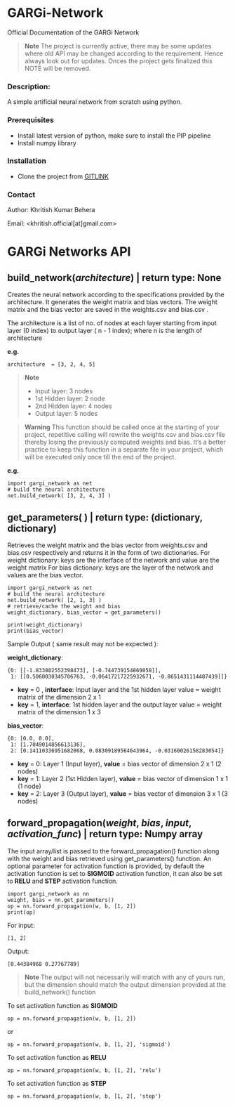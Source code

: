 # GARGi-Network
Official Documentation of the GARGi Network

> **Note** The project is currently active, there may be some updates where old API may be changed according to the requirement. Hence always look out for updates. Onces the project gets finalized this NOTE will be removed.

### Description:

A simple artificial neural network from scratch using python. 

### Prerequisites

- Install latest version of python, make sure to install the PIP pipeline 
- Install numpy library

### Installation

- Clone the project from [GITLINK](https://github.com/khritish17/GARGi-Network.git)

### Contact

Author: Khritish Kumar Behera

Email: 
<khritish.official[at]gmail.com>


# GARGi Networks API

## build_network(*architecture*) | return type: None

Creates the neural network according to the specifications provided by the architecture. It generates the weight matrix and bias vectors. The weight matrix and the bias vector are saved in the weights.csv and bias.csv . 

The architecture is a list of no. of nodes at each layer starting from input layer     (0 index) to output layer ( n - 1 index); where n is the length of architecture 

**e.g.**

    architecture  = [3, 2, 4, 5]
> **Note**
> - Input layer: 		3 nodes
> - 1st Hidden layer: 	2 node
> - 2nd Hidden layer: 	4 nodes
> - Output layer: 		5 nodes 

> **Warning**
> This function should be called once at the starting of your project, repetitive calling will rewrite the weights.csv and bias.csv file thereby losing the previously computed weights and bias. It’s a better practice to keep this function in a separate file in your project, which will be executed only once till the end of the project.

**e.g.**

    import gargi_network as net
    # build the neural architecture
    net.build_network( [3, 2, 4, 3] )

## get_parameters( ) | return type: (dictionary, dictionary)

Retrieves the weight matrix and the bias vector from weights.csv and bias.csv respectively and returns it in the form of two dictionaries.
For weight dictionary: keys are the interface of the network and value are the weight matrix
For bias dictionary: keys are the layer of the network and values are the bias vector.

    import gargi_network as net
    # build the neural architecture
    net.build_network( [2, 1, 3] )
    # retrieve/cache the weight and bias 
    weight_dictionary, bias_vector = get_parameters()

    print(weight_dictionary)
    print(bias_vector)


Sample Output ( same result may not be expected ):

**weight_dictionary**:

    {0: [[-1.833882552398473], [-0.744739154869858]], 
     1: [[0.5060030345706763, -0.06417217225932671, -0.8651431114487439]]}

- **key** = 0 , **interface**: Input layer and the 1st hidden layer value = weight matrix of the dimension  2 x 1 
- **key** = 1, **interface**: 1st hidden layer and the output layer value = weight matrix of the dimension  1 x 3

**bias_vector**:

    {0: [0.0, 0.0], 
     1: [1.7049014856613136], 
     2: [0.14110336951682068, 0.08309189564643964, -0.03160026158283054]}

- **key** = 0: Layer 1 (Input layer), **value** = bias vector of dimension 2 x 1 (2 nodes)
- **key** = 1: Layer 2 (1st Hidden layer), **value** = bias vector of dimension 1 x 1 (1 node)
- **key** = 2: Layer 3 (Output layer), **value** = bias vector of dimension 3 x 1 (3 nodes)


## forward_propagation(*weight*, *bias*, *input*, *activation_func*) | return type: Numpy array

The input array/list is passed to the forward_propagation() function along with the weight and bias retrieved using get_parameters() function. An optional parameter for activation function is provided, by default the activation function is set to **SIGMOID** activation function, it can also be set to **RELU** and **STEP** activation function.

    import gargi_network as nn
    weight, bias = nn.get_parameters()
    op = nn.forward_propagation(w, b, [1, 2])
    print(op)
For input:
    
    [1, 2]
Output:
    
    [0.44384968 0.27767789]
> **Note**
> The output will not necessarily will match with any of yours run, but the dimension should match the output dimension provided at the build_network() function

To set activation function as **SIGMOID**

    op = nn.forward_propagation(w, b, [1, 2])
or 

    op = nn.forward_propagation(w, b, [1, 2], 'sigmoid')
To set activation function as **RELU**

    op = nn.forward_propagation(w, b, [1, 2], 'relu')

To set activation function as **STEP**

    op = nn.forward_propagation(w, b, [1, 2], 'step')
